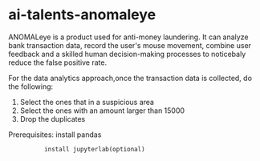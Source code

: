 # ai-talents-anomaleye
 ANOMALeye is a product used for anti-money laundering. It can analyze bank transaction data, record the user's mouse movement, combine user feedback and a skilled human decision-making processes to noticebaly reduce the false positive rate.
 
 For the data analytics approach,once the transaction data is collected, do the following:
 1. Select the ones that in a suspicious area
 2. Select the ones with an amount larger than 15000
 3. Drop the duplicates
 
 Prerequisites:
 install pandas
 
              install jupyterlab(optional)
